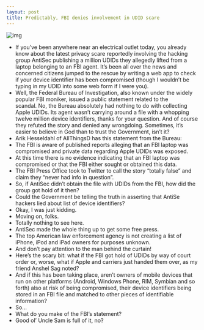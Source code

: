 ```yaml
---
layout: post
title: Predictably, FBI denies involvement in UDID scare
---
```

![img](http://media.idownloadblog.com/wp-content/uploads/2012/09/Matrix-agent-Smith-clones.jpg)
* If you’ve been anywhere near an electrical outlet today, you already know about the latest privacy scare reportedly involving the hacking group AntiSec publishing a million UDIDs they allegedly lifted from a laptop belonging to an FBI agent. It’s been all over the news and concerned citizens jumped to the rescue by writing a web app to check if your device identifier has been compromised (though I wouldn’t be typing in my UDID into some web form if I were you).
* Well, the Federal Bureau of Investigation, also known under the widely popular FBI moniker, issued a public statement related to the scandal. No, the Bureau absolutely had nothing to do with collecting Apple UDIDs. Its agent wasn’t carrying around a file with a whopping twelve million device identifiers, thanks for your question. And of course they refuted the story and denied any wrongdoing. Sometimes, it’s easier to believe in God than to trust the Government, isn’t it?
* Arik Hesseldahl of AllThingsD has this statement from the Bureau:
* The FBI is aware of published reports alleging that an FBI laptop was compromised and private data regarding Apple UDIDs was exposed.
* At this time there is no evidence indicating that an FBI laptop was compromised or that the FBI either sought or obtained this data.
* The FBI Press Office took to Twitter to call the story “totally false” and claim they “never had info in question”.
* So, if AntiSec didn’t obtain the file with UDIDs from the FBI, how did the group got hold of it then?
* Could the Government be telling the truth in asserting that AntiSe hackers lied about list of device identifiers?
* Okay, I was just kidding.
* Moving on, folks.
* Totally nothing to see here.
* AntiSec made the whole thing up to get some free press.
* The top American law enforcement agency is not creating a list of iPhone, iPod and iPad owners for purposes unknown.
* And don’t pay attention to the man behind the curtain!
* Here’s the scary bit: what if the FBI got hold of UDIDs by way of court order or, worse, what if Apple and carriers just handed them over, as my friend Anshel Sag noted?
* And if this has been taking place, aren’t owners of mobile devices that run on other platforms (Android, Windows Phone, RIM, Symbian and so forth) also at risk of being compromised, their device identifiers being stored in an FBI file and matched to other pieces of identifiable information?
* So…
* What do you make of the FBI’s statement?
* Good ol’ Uncle Sam is full of it, no?

